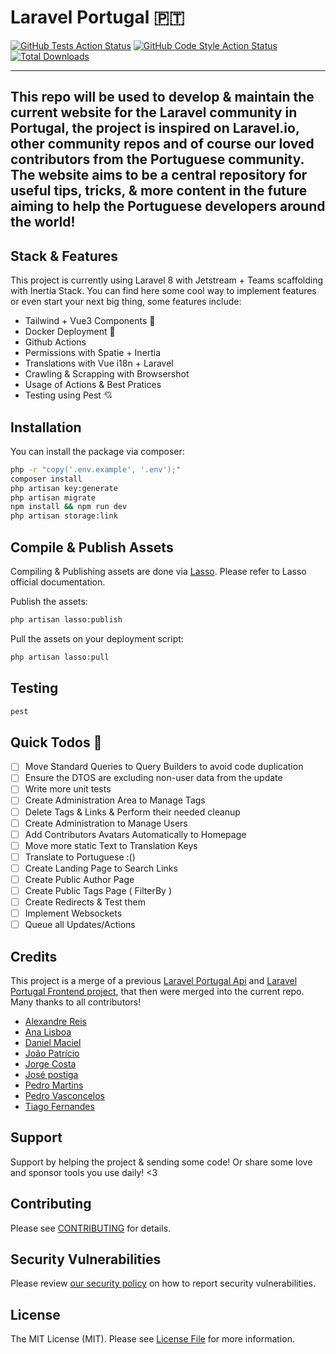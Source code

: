 # Laravel Portugal 🇵🇹

[![GitHub Tests Action Status](https://img.shields.io/github/workflow/status/laravel-portugal/website/run-tests?label=tests)](https://github.com/laravel-portugal/website/actions?query=workflow%3Arun-tests+branch%3Amain)
[![GitHub Code Style Action Status](https://img.shields.io/github/workflow/status/laravel-portugal/website/Check%20&%20fix%20styling?label=code%20style)](https://github.com/laravel-portugal/website/actions?query=workflow%3A"Check+%26+fix+styling"+branch%3Amain)
[![Total Downloads](https://img.shields.io/packagist/dt/laravel-portugal/website.svg?style=flat-square)](https://packagist.org/packages/laravel-portugal/website)

---
This repo will be used to develop & maintain the current website for the Laravel community in Portugal, the project is inspired
on Laravel.io, other community repos and of course our loved contributors from the Portuguese community.
The website aims to be a central repository for useful tips, tricks, & more content in the future aiming to help the Portuguese
developers around the world!
---

## Stack & Features

This project is currently using Laravel 8 with Jetstream + Teams scaffolding with Inertia Stack.
You can find here some cool way to implement features or even start your next big thing, some features include:

- Tailwind + Vue3 Components 🍃
- Docker Deployment 🐳
- Github Actions
- Permissions with Spatie + Inertia
- Translations with Vue i18n + Laravel
- Crawling & Scrapping with Browsershot
- Usage of Actions & Best Pratices
- Testing using Pest 💘

## Installation

You can install the package via composer:

```bash
php -r "copy('.env.example', '.env');"
composer install
php artisan key:generate
php artisan migrate
npm install && npm run dev
php artisan storage:link
```

## Compile & Publish Assets

Compiling & Publishing assets are done via [Lasso](https://github.com/Sammyjo20/Lasso).
Please refer to Lasso official documentation.

Publish the assets: 
```bash
php artisan lasso:publish
```

Pull the assets on your deployment script:
```bash
php artisan lasso:pull
```

## Testing

```bash
pest
```

## Quick Todos 🥵

- [ ] Move Standard Queries to Query Builders to avoid code duplication
- [ ] Ensure the DTOS are excluding non-user data from the update
- [ ] Write more unit tests
- [ ] Create Administration Area to Manage Tags
- [ ] Delete Tags & Links & Perform their needed cleanup
- [ ] Create Administration to Manage Users
- [ ] Add Contributors Avatars Automatically to Homepage
- [ ] Move more static Text to Translation Keys
- [ ] Translate to Portuguese :()
- [ ] Create Landing Page to Search Links
- [ ] Create Public Author Page
- [ ] Create Public Tags Page ( FilterBy )
- [ ] Create Redirects & Test them
- [ ] Implement Websockets
- [ ] Queue all Updates/Actions
 
## Credits
This project is a merge of a previous [Laravel Portugal Api](https://github.com/laravel-portugal/api)
and [Laravel Portugal Frontend project](https://github.com/laravel-portugal/frontend-2020), that then were
merged into the current repo. Many thanks to all contributors!

- [Alexandre Reis](https://github.com/adevr)
- [Ana Lisboa](https://github.com/ana-lisboa)
- [Daniel Maciel](https://github.com/dleicam)
- [João Patrício](https://github.com/ijpatricio)
- [Jorge Costa](https://github.com/jorgercosta)
- [José postiga](https://github.com/josepostiga)
- [Pedro Martins](https://github.com/igerslike)
- [Pedro Vasconcelos](https://github.com/pedro-vasconcelos)
- [Tiago Fernandes](https://github.com/tiagof)

## Support

Support by helping the project & sending some code! Or share some love and sponsor tools you use daily! <3

## Contributing

Please see [CONTRIBUTING](.github/CONTRIBUTING.md) for details.

## Security Vulnerabilities

Please review [our security policy](../../security/policy) on how to report security vulnerabilities.


## License

The MIT License (MIT). Please see [License File](LICENSE.md) for more information.
